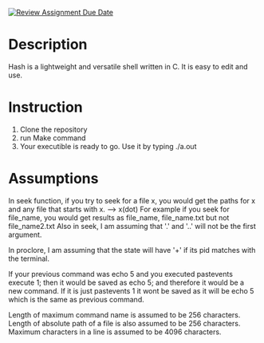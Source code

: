 [![Review Assignment Due Date](https://classroom.github.com/assets/deadline-readme-button-24ddc0f5d75046c5622901739e7c5dd533143b0c8e959d652212380cedb1ea36.svg)](https://classroom.github.com/a/76mHqLr5)
# Description

Hash is a lightweight and versatile shell written in C. It is easy to edit and use.

# Instruction

1) Clone the repository
2) run Make command
3) Your executible is ready to go. Use it by typing ./a.out

# Assumptions

In seek function, if you try to seek for a file x, you would get the paths for x and any
file that starts with x. --> x(dot)
For example if you seek for file_name, you would get results as file_name, file_name.txt but not
file_name2.txt
Also in seek, I am assuming that '.' and '..' will not be the first argument.

In proclore, I am assuming that the state will have '+' if its pid matches with the terminal.

If your previous command was echo 5 and you executed pastevents execute 1; then it would be saved as echo 5; and therefore it would be a new command. If it is just pastevents 1 it wont be saved as it will be echo 5 which is the same as previous command.

Length of maximum command name is assumed to be 256 characters.
Length of absolute path of a file is also assumed to be 256 characters.
Maximum characters in a line is assumed to be 4096 characters.

